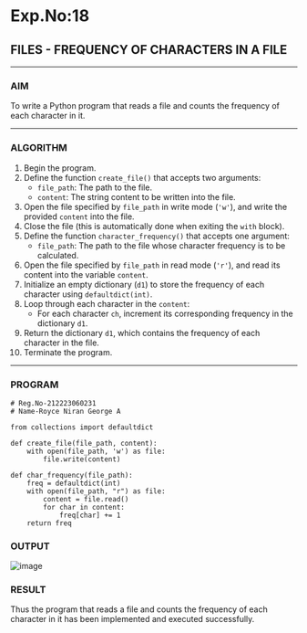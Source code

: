 # Exp.No:18  
## FILES - FREQUENCY OF CHARACTERS IN A FILE

---

### AIM  
To write a Python program that reads a file and counts the frequency of each character in it.

---

### ALGORITHM

1. Begin the program.  
2. Define the function `create_file()` that accepts two arguments:  
   - `file_path`: The path to the file.  
   - `content`: The string content to be written into the file.  
3. Open the file specified by `file_path` in write mode (`'w'`), and write the provided `content` into the file.  
4. Close the file (this is automatically done when exiting the `with` block).  
5. Define the function `character_frequency()` that accepts one argument:  
   - `file_path`: The path to the file whose character frequency is to be calculated.  
6. Open the file specified by `file_path` in read mode (`'r'`), and read its content into the variable `content`.  
7. Initialize an empty dictionary (`d1`) to store the frequency of each character using `defaultdict(int)`.  
8. Loop through each character in the `content`:  
   - For each character `ch`, increment its corresponding frequency in the dictionary `d1`.  
9. Return the dictionary `d1`, which contains the frequency of each character in the file.  
10. Terminate the program.

---

### PROGRAM

```
# Reg.No-212223060231
# Name-Royce Niran George A

from collections import defaultdict

def create_file(file_path, content):
    with open(file_path, 'w') as file:
        file.write(content)

def char_frequency(file_path):
    freq = defaultdict(int)
    with open(file_path, "r") as file:
        content = file.read()
        for char in content:
            freq[char] += 1
    return freq
```


### OUTPUT
![image](https://github.com/user-attachments/assets/6604df3b-9b04-477e-99b5-2bf328f7dbe1)

### RESULT
Thus the program that reads a file and counts the frequency of each character in it has been implemented and executed successfully.

